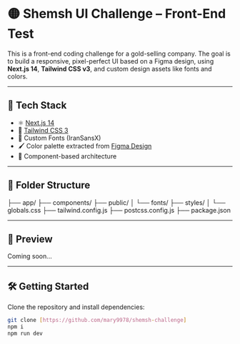# 🟡 Shemsh UI Challenge – Front-End Test

This is a front-end coding challenge for a gold-selling company. The goal is to build a responsive, pixel-perfect UI based on a Figma design, using **Next.js 14**, **Tailwind CSS v3**, and custom design assets like fonts and colors.

---

## 🚀 Tech Stack

- ⚛️ [Next.js 14](https://nextjs.org/)
- 💨 [Tailwind CSS 3](https://tailwindcss.com/)
- 🎨 Custom Fonts (IranSansX)
- 🖌️ Color palette extracted from [Figma Design](https://www.figma.com/design/4WLpksw7ekGeWm5PL34GPA/front-ent-test?node-id=0-1)
- 🧱 Component-based architecture

---

## 📁 Folder Structure

├── app/ ├── components/ ├── public/ │ └── fonts/ ├── styles/ │ └── globals.css ├── tailwind.config.js ├── postcss.config.js ├── package.json

---

## 📸 Preview

Coming soon...

---

## 🛠️ Getting Started

Clone the repository and install dependencies:

```bash
git clone [https://github.com/mary9978/shemsh-challenge]
npm i
npm run dev
